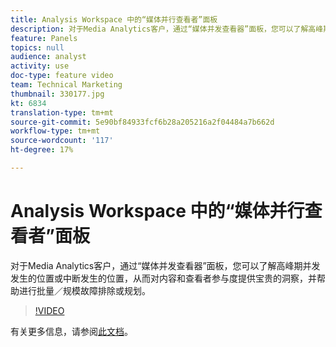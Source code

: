 ```yaml
---
title: Analysis Workspace 中的“媒体并行查看者”面板
description: 对于Media Analytics客户，通过“媒体并发查看器”面板，您可以了解高峰期并发发生的位置或中断发生的位置，从而对内容和查看者参与度提供宝贵的洞察，并帮助进行批量／规模故障排除或规划。
feature: Panels
topics: null
audience: analyst
activity: use
doc-type: feature video
team: Technical Marketing
thumbnail: 330177.jpg
kt: 6834
translation-type: tm+mt
source-git-commit: 5e90bf84933fcf6b28a205216a2f04484a7b662d
workflow-type: tm+mt
source-wordcount: '117'
ht-degree: 17%

---
```



# Analysis Workspace 中的“媒体并行查看者”面板

对于Media Analytics客户，通过“媒体并发查看器”面板，您可以了解高峰期并发发生的位置或中断发生的位置，从而对内容和查看者参与度提供宝贵的洞察，并帮助进行批量／规模故障排除或规划。

>[!VIDEO](https://video.tv.adobe.com/v/330177/?quality=12&learn=on)

有关更多信息，请参阅[此文档](https://experienceleague.adobe.com/docs/analytics/analyze/analysis-workspace/panels/media-concurrent-viewers.html?lang=en#analysis-workspace)。
